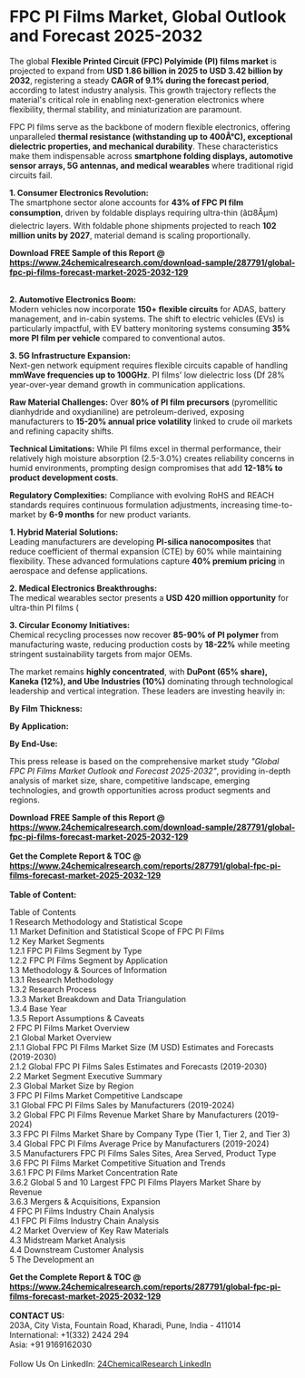 <h1>FPC PI Films Market, Global Outlook and Forecast 2025-2032</h1><p>The global <strong>Flexible Printed Circuit (FPC) Polyimide (PI) films market</strong> is projected to expand from <strong>USD 1.86 billion in 2025 to USD 3.42 billion by 2032</strong>, registering a steady <strong>CAGR of 9.1% during the forecast period</strong>, according to latest industry analysis. This growth trajectory reflects the material's critical role in enabling next-generation electronics where flexibility, thermal stability, and miniaturization are paramount.</p><p>FPC PI films serve as the backbone of modern flexible electronics, offering unparalleled <strong>thermal resistance (withstanding up to 400Â°C), exceptional dielectric properties, and mechanical durability</strong>. These characteristics make them indispensable across <strong>smartphone folding displays, automotive sensor arrays, 5G antennas, and medical wearables</strong> where traditional rigid circuits fail.</p><p><strong>1. Consumer Electronics Revolution:</strong><br>
The smartphone sector alone accounts for <strong>43% of FPC PI film consumption</strong>, driven by foldable displays requiring ultra-thin (â¤8Âµm) dielectric layers. With foldable phone shipments projected to reach <strong>102 million units by 2027</strong>, material demand is scaling proportionally.</p><div><b>Download FREE Sample of this Report @ 
            <a href="https://www.24chemicalresearch.com/download-sample/287791/global-fpc-pi-films-forecast-market-2025-2032-129">
            https://www.24chemicalresearch.com/download-sample/287791/global-fpc-pi-films-forecast-market-2025-2032-129</a></b></div><br><p><strong>2. Automotive Electronics Boom:</strong><br>
Modern vehicles now incorporate <strong>150+ flexible circuits</strong> for ADAS, battery management, and in-cabin systems. The shift to electric vehicles (EVs) is particularly impactful, with EV battery monitoring systems consuming <strong>35% more PI film per vehicle</strong> compared to conventional autos.</p><p><strong>3. 5G Infrastructure Expansion:</strong><br>
Next-gen network equipment requires flexible circuits capable of handling <strong>mmWave frequencies up to 100GHz</strong>. PI films' low dielectric loss (Df 28% year-over-year demand growth in communication applications.</p><p><strong>Raw Material Challenges:</strong> Over <strong>80% of PI film precursors</strong> (pyromellitic dianhydride and oxydianiline) are petroleum-derived, exposing manufacturers to <strong>15-20% annual price volatility</strong> linked to crude oil markets and refining capacity shifts.</p><p><strong>Technical Limitations:</strong> While PI films excel in thermal performance, their relatively high moisture absorption (2.5-3.0%) creates reliability concerns in humid environments, prompting design compromises that add <strong>12-18% to product development costs</strong>.</p><p><strong>Regulatory Complexities:</strong> Compliance with evolving RoHS and REACH standards requires continuous formulation adjustments, increasing time-to-market by <strong>6-9 months</strong> for new product variants.</p><p><strong>1. Hybrid Material Solutions:</strong><br>
Leading manufacturers are developing <strong>PI-silica nanocomposites</strong> that reduce coefficient of thermal expansion (CTE) by 60% while maintaining flexibility. These advanced formulations capture <strong>40% premium pricing</strong> in aerospace and defense applications.</p><p><strong>2. Medical Electronics Breakthroughs:</strong><br>
The medical wearables sector presents a <strong>USD 420 million opportunity</strong> for ultra-thin PI films (

</p><p><strong>3. Circular Economy Initiatives:</strong><br>
Chemical recycling processes now recover <strong>85-90% of PI polymer</strong> from manufacturing waste, reducing production costs by <strong>18-22%</strong> while meeting stringent sustainability targets from major OEMs.</p><p>The market remains <strong>highly concentrated</strong>, with <strong>DuPont (65% share), Kaneka (12%), and Ube Industries (10%)</strong> dominating through technological leadership and vertical integration. These leaders are investing heavily in:</p><p><strong>By Film Thickness:</strong></p><p><strong>By Application:</strong></p><p><strong>By End-Use:</strong></p><p>This press release is based on the comprehensive market study <em>"Global FPC PI Films Market Outlook and Forecast 2025-2032"</em>, providing in-depth analysis of market size, share, competitive landscape, emerging technologies, and growth opportunities across product segments and regions.</p><div><b>Download FREE Sample of this Report @ 
            <a href="https://www.24chemicalresearch.com/download-sample/287791/global-fpc-pi-films-forecast-market-2025-2032-129">
            https://www.24chemicalresearch.com/download-sample/287791/global-fpc-pi-films-forecast-market-2025-2032-129</a></b></div><br><div><b>Get the Complete Report & TOC @ 
            <a href="https://www.24chemicalresearch.com/reports/287791/global-fpc-pi-films-forecast-market-2025-2032-129">
            https://www.24chemicalresearch.com/reports/287791/global-fpc-pi-films-forecast-market-2025-2032-129</a></b></div><br>
            <b>Table of Content:</b><p>Table of Contents<br />
1 Research Methodology and Statistical Scope<br />
1.1 Market Definition and Statistical Scope of FPC PI Films<br />
1.2 Key Market Segments<br />
1.2.1 FPC PI Films Segment by Type<br />
1.2.2 FPC PI Films Segment by Application<br />
1.3 Methodology & Sources of Information<br />
1.3.1 Research Methodology<br />
1.3.2 Research Process<br />
1.3.3 Market Breakdown and Data Triangulation<br />
1.3.4 Base Year<br />
1.3.5 Report Assumptions & Caveats<br />
2 FPC PI Films Market Overview<br />
2.1 Global Market Overview<br />
2.1.1 Global FPC PI Films Market Size (M USD) Estimates and Forecasts (2019-2030)<br />
2.1.2 Global FPC PI Films Sales Estimates and Forecasts (2019-2030)<br />
2.2 Market Segment Executive Summary<br />
2.3 Global Market Size by Region<br />
3 FPC PI Films Market Competitive Landscape<br />
3.1 Global FPC PI Films Sales by Manufacturers (2019-2024)<br />
3.2 Global FPC PI Films Revenue Market Share by Manufacturers (2019-2024)<br />
3.3 FPC PI Films Market Share by Company Type (Tier 1, Tier 2, and Tier 3)<br />
3.4 Global FPC PI Films Average Price by Manufacturers (2019-2024)<br />
3.5 Manufacturers FPC PI Films Sales Sites, Area Served, Product Type<br />
3.6 FPC PI Films Market Competitive Situation and Trends<br />
3.6.1 FPC PI Films Market Concentration Rate<br />
3.6.2 Global 5 and 10 Largest FPC PI Films Players Market Share by Revenue<br />
3.6.3 Mergers & Acquisitions, Expansion<br />
4 FPC PI Films Industry Chain Analysis<br />
4.1 FPC PI Films Industry Chain Analysis<br />
4.2 Market Overview of Key Raw Materials<br />
4.3 Midstream Market Analysis<br />
4.4 Downstream Customer Analysis<br />
5 The Development an</p><div><b>Get the Complete Report & TOC @ 
            <a href="https://www.24chemicalresearch.com/reports/287791/global-fpc-pi-films-forecast-market-2025-2032-129">
            https://www.24chemicalresearch.com/reports/287791/global-fpc-pi-films-forecast-market-2025-2032-129</a></b></div><br><b>CONTACT US:</b><br>
            203A, City Vista, Fountain Road, Kharadi, Pune, India - 411014<br>
            International: +1(332) 2424 294<br>
            Asia: +91 9169162030 <br><br>
            Follow Us On LinkedIn: <a href="https://www.linkedin.com/company/24chemicalresearch/">24ChemicalResearch LinkedIn</a>
